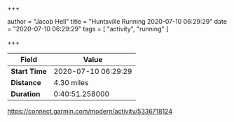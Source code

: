 +++

author = "Jacob Hell"
title = "Huntsville Running 2020-07-10 06:29:29"
date = "2020-07-10 06:29:29"
tags = [
    "activity", "running"
]

+++

<!--more-->

|Field  |Value  |
|--- | --- |
|**Start Time**|2020-07-10 06:29:29|
|**Distance**|4.30 miles|
|**Duration**|0:40:51.258000|

https://connect.garmin.com/modern/activity/5336718124